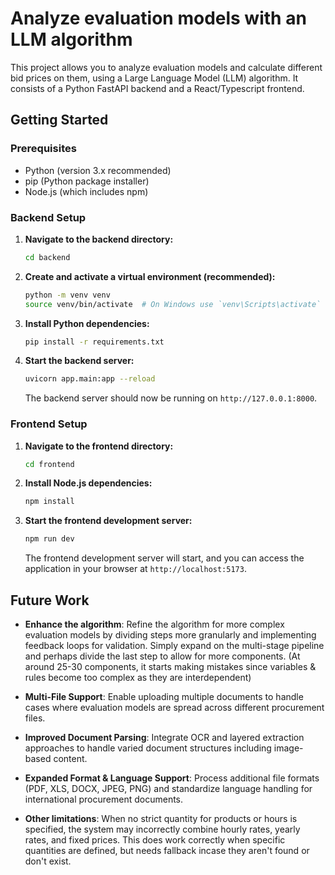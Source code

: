 # Analyze evaluation models with an LLM algorithm

This project allows you to analyze evaluation models and calculate different bid prices on them, using a Large Language Model (LLM) algorithm. It consists of a Python FastAPI backend and a React/Typescript frontend.

## Getting Started

### Prerequisites

*   Python (version 3.x recommended)
*   pip (Python package installer)
*   Node.js (which includes npm)

### Backend Setup

1.  **Navigate to the backend directory:**
    ```bash
    cd backend 
    ```

2.  **Create and activate a virtual environment (recommended):**
    ```bash
    python -m venv venv
    source venv/bin/activate  # On Windows use `venv\Scripts\activate`
    ```

3.  **Install Python dependencies:**
    ```bash
    pip install -r requirements.txt
    ```

4.  **Start the backend server:**
    ```bash
    uvicorn app.main:app --reload 
    ```
    The backend server should now be running on `http://127.0.0.1:8000`.

### Frontend Setup

1.  **Navigate to the frontend directory:**
    ```bash
    cd frontend
    ```

2.  **Install Node.js dependencies:**
    ```bash
    npm install
    ```

3.  **Start the frontend development server:**
    ```bash
    npm run dev
    ```
    The frontend development server will start, and you can access the application in your browser at `http://localhost:5173`.

    

## Future Work

- **Enhance the algorithm**: Refine the algorithm for more complex evaluation models by dividing steps more granularly and implementing feedback loops for validation. Simply expand on the multi-stage pipeline and perhaps divide the last step to allow for more components. (At around 25-30 components, it starts making mistakes since variables & rules become too complex as they are interdependent)

- **Multi-File Support**: Enable uploading multiple documents to handle cases where evaluation models are spread across different procurement files.

- **Improved Document Parsing**: Integrate OCR and layered extraction approaches to handle varied document structures including image-based content.

- **Expanded Format & Language Support**: Process additional file formats (PDF, XLS, DOCX, JPEG, PNG) and standardize language handling for international procurement documents.

- **Other limitations**: When no strict quantity for products or hours is specified, the system may incorrectly combine hourly rates, yearly rates, and fixed prices. This does work correctly when specific quantities are defined, but needs fallback incase they aren't found or don't exist.
